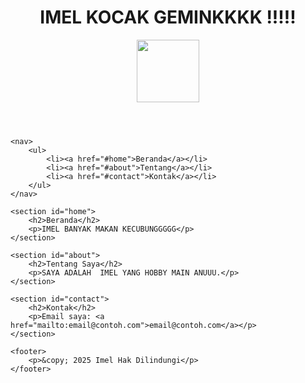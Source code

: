 <!DOCTYPE html>
<html lang="id">
<head>
    <meta charset="UTF-8">
    <meta name="viewport" content="width=device-width, initial-scale=1.0">
    <title>Halaman Pertama Saya</title>
</head>
<body>
    <header>
        <h1>IMEL KOCAK GEMINKKKK !!!!!</h1>
        <img src="d:\007e7991-da49-41f8-98f1-d1e474a84d8e.jfif" width="100">
    </header>

    <nav>
        <ul>
            <li><a href="#home">Beranda</a></li>
            <li><a href="#about">Tentang</a></li>
            <li><a href="#contact">Kontak</a></li>
        </ul>
    </nav>

    <section id="home">
        <h2>Beranda</h2>
        <p>IMEL BANYAK MAKAN KECUBUNGGGGG</p>
    </section>

    <section id="about">
        <h2>Tentang Saya</h2>
        <p>SAYA ADALAH  IMEL YANG HOBBY MAIN ANUUU.</p>
    </section>

    <section id="contact">
        <h2>Kontak</h2>
        <p>Email saya: <a href="mailto:email@contoh.com">email@contoh.com</a></p>
    </section>

    <footer>
        <p>&copy; 2025 Imel Hak Dilindungi</p>
    </footer>
</body>
</html>
